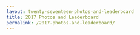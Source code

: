 ```yaml
---
layout: twenty-seventeen-photos-and-leaderboard
title: 2017 Photos and Leaderboard
permalink: /2017-photos-and-leaderboard/
---
```

